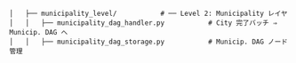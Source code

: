     │   ├── municipality_level/           # ── Level 2: Municipality レイヤ
    │   │   ├── municipality_dag_handler.py           # City 完了バッチ ⇒ Municip. DAG へ
    │   │   ├── municipality_dag_storage.py           # Municip. DAG ノード管理